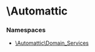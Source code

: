 # \Automattic

### Namespaces

* [\Automattic\Domain_Services](../namespaces/automattic-domain-services.md)

